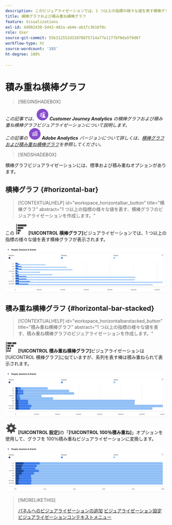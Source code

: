 ```yaml
---
description: このビジュアライゼーションでは、1 つ以上の指標の様々な値を表す横棒グラフが表示されます。
title: 横棒グラフおよび積み重ね横棒グラフ
feature: Visualizations
exl-id: 4d982430-5d43-482a-ab4e-ab1fc3616f0c
role: User
source-git-commit: 55b312552d32070875714a77e1177bf0da5f9d87
workflow-type: ht
source-wordcount: '193'
ht-degree: 100%

---
```


# 積み重ね横棒グラフ

>[!BEGINSHADEBOX]

_この記事では、_![CustomerJourneyAnalytics](/help/assets/icons/CustomerJourneyAnalytics.svg) _**Customer Journey Analytics** の横棒グラフおよび積み重ね横棒グラフビジュアライゼーションについて説明します。_<br/>_この記事の_ ![AdobeAnalytics](/help/assets/icons/AdobeAnalytics.svg) _**Adobe Analytics** バージョンについて詳しくは、[横棒グラフおよび積み重ね横棒グラフ](https://experienceleague.adobe.com/ja/docs/analytics/analyze/analysis-workspace/visualizations/horizontal-bar)を参照してください。_

>[!ENDSHADEBOX]

横棒グラフビジュアライゼーションには、標準および積み重ねオプションがあります。

## 横棒グラフ {#horizontal-bar}

<!-- markdownlint-disable MD034 -->

>[!CONTEXTUALHELP]
>id="workspace_horizontalbar_button"
>title="横棒グラフ"
>abstract="1 つ以上の指標の様々な値を表す、横棒グラフのビジュアライゼーションを作成します。"

<!-- markdownlint-enable MD034 -->


この ![GraphBarVertical](/help/assets/icons/GraphBarHorizontal.svg) **[!UICONTROL 横棒グラフ]**&#x200B;ビジュアライゼーションでは、1 つ以上の指標の様々な値を表す横棒グラフが表示されます。

![ページビュー数、ページ速度、訪問回数、入口、出口などの指標を示す横棒グラフ。](assets/horizontal-bar.png)

## 積み重ね横棒グラフ {#horizontal-bar-stacked}

<!-- markdownlint-disable MD034 -->

>[!CONTEXTUALHELP]
>id="workspace_horizontalbarstacked_button"
>title="積み重ね横棒グラフ"
>abstract="1 つ以上の指標の様々な値を表す、積み重ね横棒グラフのビジュアライゼーションを作成します。"

<!-- markdownlint-enable MD034 -->


![GraphBarHorizontalStacked](/help/assets/icons/GraphBarHorizontalStacked.svg) **[!UICONTROL 積み重ね横棒グラフ]**&#x200B;ビジュアライゼーションは[!UICONTROL 横棒グラフ]に似ていますが、系列を表す棒は積み重ねられて表示されます。

![ページビュー数、訪問回数、入口、出口を示す積み重ね横棒グラフ。](assets/horizontal-bar-stacked.png)

![設定](/help/assets/icons/Setting.svg) **[!UICONTROL 設定]**&#x200B;の「**[!UICONTROL 100％積み重ね]**」オプションを使用して、グラフを 100％積み重ねビジュアライゼーションに変換します。

![積み重ね横棒グラフ 100％](assets/horizontal-bar-stacked100.png)


>[!MORELIKETHIS]
>
>[パネルへのビジュアライゼーションの追加](/help/analysis-workspace/visualizations/freeform-analysis-visualizations.md#add-visualizations-to-a-panel)
>[ビジュアライゼーション設定](/help/analysis-workspace/visualizations/freeform-analysis-visualizations.md#settings)
>[ビジュアライゼーションコンテキストメニュー](/help/analysis-workspace/visualizations/freeform-analysis-visualizations.md#context-menu)
>

